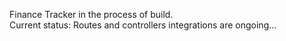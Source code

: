 Finance Tracker in the process of build. <br/>
Current status: Routes and controllers integrations are ongoing...
